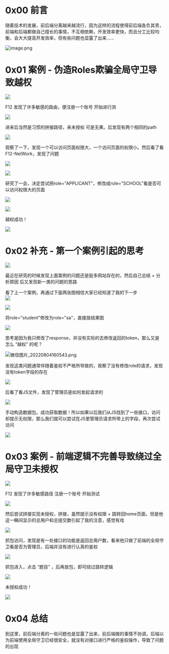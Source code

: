 0x00 前言
=======

随着技术的发展，前后端分离越来越流行，因为这样的流程使得前后端各负其责， 前端和后端都做自己擅长的事情，不互相依赖，开发效率更快，而且分工比较均衡，会大大提高开发效率，但有些问题也显露了出来......

![image.png](https://shs3.b.qianxin.com/attack_forum/2022/07/attach-6679708404a145dfe9f556190ad84f8124c9f86a.png)

0x01 案例 - 伪造Roles欺骗全局守卫导致越权
===========================

![](https://shs3.b.qianxin.com/attack_forum/2022/07/attach-680d35482aa9309c3525c1c8d08d1f3ea67cf61f.png)

F12 发现了许多敏感的路由，便注册一个账号 开始进行测

![](https://shs3.b.qianxin.com/attack_forum/2022/07/attach-40d24b1fb6bdba17260ae67972bf71f64e2c131c.png)

进来后当然是习惯的拼接路径，来未授权 可是无果。后发现有两个相同的path

![](https://shs3.b.qianxin.com/attack_forum/2022/07/attach-0131dc24deb914f7c931820572e8c86624970a32.png)

观察了一下，发现一个可以访问页面权限大，一个访问页面的权限小。然后看了看F12-NetWork，发现了问题

![](https://shs3.b.qianxin.com/attack_forum/2022/07/attach-9d54dbda2887e4670b4774dd1d1fe7b4160d260c.png)

![](https://shs3.b.qianxin.com/attack_forum/2022/07/attach-a914fdbc74501cf56333f4d0fdceedc9b76c7b1d.png)

研究了一会，决定尝试把role="APPLICANT"，修改成role="SCHOOL"看是否可以访问权限大的页面

![](https://shs3.b.qianxin.com/attack_forum/2022/07/attach-f6ddc96baf5d0627ece262f6d6d1790b8e7d4f19.png)

![](https://shs3.b.qianxin.com/attack_forum/2022/07/attach-4563c4f4712a5dd62a482e68b1e2a967d3656def.png)

越权成功！

![](https://shs3.b.qianxin.com/attack_forum/2022/07/attach-2a50cd1ab3598414010be3a1c94bafc106b03150.png)

0x02 补充 - 第一个案例引起的思考
====================

![](https://shs3.b.qianxin.com/attack_forum/2022/07/attach-c99cfeea31f125d8bbd1bb4868c8f357b4fa5609.png)

最近在研究的时候发现上面案例的问题还是挺多网站存在的，然后自己总结 + 分析原因 后又发现新一类的问题的思路

看了上一个案例，再通过下面两张图相信大家已经知道了我的下一步  
![](https://shs3.b.qianxin.com/attack_forum/2022/07/attach-fdfe223bdaa454939475e9823e385dd6bffc6d3b.png)

![](https://shs3.b.qianxin.com/attack_forum/2022/07/attach-d6f5310993cdfc6cb5b00011cd1a88a51c551ccc.png)

将role="student"修改为role="sa"，直接放结果图

![](https://shs3.b.qianxin.com/attack_forum/2022/07/attach-6bacd9a4fc97253f73dd82c0fb7d6d686fd69401.png)

思考是因为我只修改了response，并没有实际的去修改返回的token，那么又是怎么 “越权” 的呢？

![微信图片_20220804160543.png](https://shs3.b.qianxin.com/attack_forum/2022/08/attach-69e12b303d0fbad2335f79644f72cf0be02110bc.png)

发现这类问题通常伴随着鉴权不严格所导致的，观察了没有修改role的请求，发现没有token字段的存在

![](https://shs3.b.qianxin.com/attack_forum/2022/07/attach-0bf9419f40ea359fa6139d62736608caa056af4e.png)

后看了看JS文件，发现了管理员是如何发起请求的

![](https://shs3.b.qianxin.com/attack_forum/2022/07/attach-f3fd0c4700d7ce784318a5e0755ae685821a94e9.png)

手动构造数据包，成功获取数据！所以如果以后我们从JS找到了一些接口，访问却提示无权限，那么我们就可以尝试在JS里管理员请求所带上的字段，再次尝试访问

![](https://shs3.b.qianxin.com/attack_forum/2022/07/attach-572164dd12a9bef1a40dd9749e1cc53e853b0ac9.png)

0x03 案例 - 前端逻辑不完善导致绕过全局守卫未授权
============================

![](https://shs3.b.qianxin.com/attack_forum/2022/07/attach-f458c297795be9b780cf34e3ec04ab42946b0925.png)

F12 发现了许多敏感路径 注册一个账号 开始测试

![](https://shs3.b.qianxin.com/attack_forum/2022/07/attach-104d41bd023229043564db0ad31b5bda9ffb33b7.png)

然后尝试拼接实现未授权，拼接，虽然提示没有权限 + 跳转回home页面，但是他这一瞬间显示的总用户和总提交数引起了我的注意，感觉有戏

![](https://shs3.b.qianxin.com/attack_forum/2022/07/attach-57132a4dcdc2654d6d2a01540e821b4d15eaf2f3.png)

抓包访问，发现是有一处接口的功能是返回总用户数，看来他只做了前端的全局守卫看是否为管理员，后端并没有进行认真的鉴权

![](https://shs3.b.qianxin.com/attack_forum/2022/07/attach-c4816b3a98dfefeb7f222e877983c09985678195.png)

抓包进入，点击 “题目” ，后再放包，即可绕过跳转逻辑

![](https://shs3.b.qianxin.com/attack_forum/2022/07/attach-e6f6bf9835c3abd63fea72e81e775e1c62d0d64a.png)

未授权成功！

![](https://shs3.b.qianxin.com/attack_forum/2022/07/attach-06f7a898476d67999aad7c932e2a236a6e7172a3.png)

0x04 总结
=======

到这里，前后端分离的一些问题也是显露了出来，前后端做的事情不协调，后端以为前端使用全局守卫已经很安全，就没有对接口进行严格的鉴权操作，导致了问题的出现